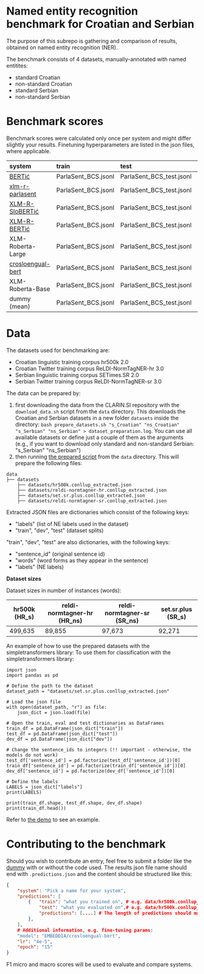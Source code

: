 # Named entity recognition benchmark for Croatian and Serbian

The purpose of this subrepo is gathering and comparison of results, obtained on named entity recognition (NER).

The benchmark consists of 4 datasets, manually-annotated with named entitites:
 - standard Croatian
 - non-standard Croatian
 - standard Serbian
 - non-standard Serbian

# Benchmark scores

Benchmark scores were calculated only once per system and might differ slightly your results. Finetuning hyperparameters are listed in the json files, where applicable.

| system                                                                 | train               | test                     |   r^2 |
|:-----------------------------------------------------------------------|:--------------------|:-------------------------|------:|
| [BERTić](https://huggingface.co/classla/bcms-bertic)                   | ParlaSent_BCS.jsonl | ParlaSent_BCS_test.jsonl | 0.611 |
| [xlm-r-parlasent](https://huggingface.co/classla/xlm-r-parlasent)      | ParlaSent_BCS.jsonl | ParlaSent_BCS_test.jsonl | 0.601 |
| [XLM-R-SloBERTić ](https://huggingface.co/classla/xlm-r-slobertic)     | ParlaSent_BCS.jsonl | ParlaSent_BCS_test.jsonl | 0.578 |
| [XLM-R-BERTić](https://huggingface.co/classla/xlm-r-bertic)            | ParlaSent_BCS.jsonl | ParlaSent_BCS_test.jsonl | 0.576 |
| XLM-Roberta-Large                                                      | ParlaSent_BCS.jsonl | ParlaSent_BCS_test.jsonl | 0.547 |
| [crosloengual-bert](https://huggingface.co/EMBEDDIA/crosloengual-bert) | ParlaSent_BCS.jsonl | ParlaSent_BCS_test.jsonl | 0.547 |
| XLM-Roberta-Base                                                       | ParlaSent_BCS.jsonl | ParlaSent_BCS_test.jsonl | 0.402 |
| dummy (mean)                                                           | ParlaSent_BCS.jsonl | ParlaSent_BCS_test.jsonl |     0 |

# Data

The datasets used for benchmarking are:
- Croatian linguistic training corpus hr500k 2.0
- Croatian Twitter training corpus ReLDI-NormTagNER-hr 3.0
- Serbian linguistic training corpus SETimes.SR 2.0
- Serbian Twitter training corpus ReLDI-NormTagNER-sr 3.0


The data can be prepared by:
1. first downloading the data from the CLARIN.SI repository with the `download_data.sh` script from the `data` directory. This downloads the Croatian and Serbian datasets in a new folder `datasets` inside the directory: ```bash prepare_datasets.sh "s_Croatian" "ns_Croatian" "s_Serbian" "ns_Serbian" > dataset_preparation.log```. You can use all available datasets or define just a couple of them as the arguments (e.g., if you want to download only standard and non-standard Serbian: "s_Serbian" "ns_Serbian")
2. then running [the prepared script](data/dataloader.py) from the `data` directory. This will prepare the following files:

```
data
├── datasets
    ├── datasets/hr500k.conllup_extracted.json
    ├── datasets/reldi-normtagner-hr.conllup_extracted.json
    ├── datasets/set.sr.plus.conllup_extracted.json
    ├── datasets/reldi-normtagner-sr.conllup_extracted.json
```

Extracted JSON files are dictionaries which consist of the following keys:
 - "labels" (list of NE labels used in the dataset)
 - "train", "dev", "test" (dataset splits)

"train", "dev", "test" are also dictionaries, with the following keys:
 - "sentence_id" (original sentence id)
 - "words" (word forms as they appear in the sentence)
 - "labels" (NE labels)


**Dataset sizes**

Dataset sizes in number of instances (words):

| hr500k (HR_s) | reldi-normtagner-hr (HR_ns) | reldi-normtagner-sr (SR_ns) | set.sr.plus (SR_s) |
|---------------|-----------------------------|-----------------------------|--------------------|
| 499,635       | 89,855                      | 97,673                      | 92,271             |


An example of how to use the prepared datasets with the simpletransformers library:
To use them for classification with the simpletransformers library:

```
import json
import pandas as pd

# Define the path to the dataset
dataset_path = "datasets/set.sr.plus.conllup_extracted.json"

# Load the json file
with open(dataset_path, "r") as file:
    json_dict = json.load(file)

# Open the train, eval and test dictionaries as DataFrames
train_df = pd.DataFrame(json_dict["train"])
test_df = pd.DataFrame(json_dict["test"])
dev_df = pd.DataFrame(json_dict["dev"])

# Change the sentence_ids to integers (!! important - otherwise, the models do not work)
test_df['sentence_id'] = pd.factorize(test_df['sentence_id'])[0]
train_df['sentence_id'] = pd.factorize(train_df['sentence_id'])[0]
dev_df['sentence_id'] = pd.factorize(dev_df['sentence_id'])[0]

# Define the labels
LABELS = json_dict["labels"]
print(LABELS)

print(train_df.shape, test_df.shape, dev_df.shape)
print(train_df.head())

```

Refer to [the demo](systems/dummy/dummy.py) to see an example.

# Contributing to the benchmark

Should you wish to contribute an entry, feel free to submit a folder like the [dummy](systems/dummy) with or without the code used. The results json file name should end with `.predictions.json` and the content should be structured like this:

```json
{
    "system": "Pick a name for your system",
    "predictions": [
        {   "train": "what you trained on", # e.g. data/hr500k.conllup_extracted.json-train
            "test": "what you evaluated on",# e.g. data/hr500k.conllup_extracted.json-test
            "predictions": [....] # The length of predictions should match the length of test data
        },
    ],
    # Additional information, e.g. fine-tuning params:
    "model": "EMBEDDIA/crosloengual-bert",
    "lr": "4e-5",
    "epoch": "15"
}
```
F1 micro and macro scores will be used to evaluate and compare systems.
